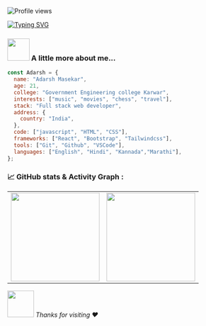 ![Profile views](https://gpvc.arturio.dev/adarshmasekar)


[![Typing SVG](https://readme-typing-svg.herokuapp.com?lines=Hi+there+%F0%9F%91%8B+I+am+Adarsh+Masekar;Welcome+to+My+Profile!++)](https://git.io/typing-svg)
### <img src="https://media.giphy.com/media/VgCDAzcKvsR6OM0uWg/giphy.gif" width="50"> A little more about me...
```javascript
const Adarsh = {
  name: "Adarsh Masekar",
  age: 21,
  college: "Government Engineering college Karwar",
  interests: ["music", "movies", "chess", "travel"],
  stack: "Full stack web developer",
  address: {
    country: "India",
  },
  code: ["javascript", "HTML", "CSS"],
  frameworks: ["React", "Bootstrap", "Tailwindcss"],
  tools: ["Git", "Github", "VSCode"],
  languages: ["English", "Hindi", "Kannada","Marathi"],
};
```
### 📈 GitHub stats & Activity Graph :
<table cellpadding="0">
  <tr style="padding: 10">
    <!-- GitHub Stats Card -->  
    <td valign="top"><img height="200" src="https://github-readme-stats.vercel.app/api?username=adarshmasekar&theme=dracula&include_all_commits=true"/></td>
    <!-- GitHub Top Language Card -->
    <td valign="top"><img height="200" src="https://github-readme-stats.vercel.app/api/top-langs/?username=adarshmasekar&theme=dracula&layout=compact"/></td>
  </tr>
</table>

<img src="https://media.giphy.com/media/LnQjpWaON8nhr21vNW/giphy.gif" width="60"> <em> Thanks for visiting :heart: </em>
